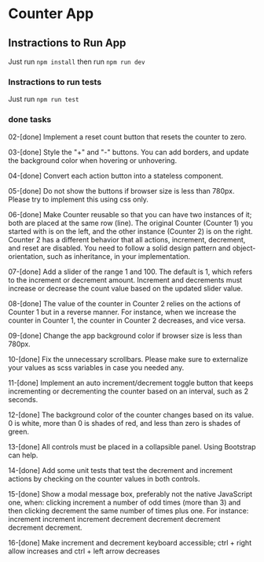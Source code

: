 # Counter App

## Instractions to Run App

Just run `npm install` then run `npm run dev`

### Instractions to run tests

Just run `npm run test`

### done tasks

02-[done] Implement a reset count button that resets the counter to zero.  

03-[done] Style the "+" and "-" buttons. You can add borders, and update the background color when hovering or unhovering.

04-[done] Convert each action button into a stateless component. 

05-[done] Do not show the buttons if browser size is less than 780px. Please try to implement this using css only. 

06-[done] Make Counter reusable so that you can have two instances of it; both are placed at the same row (line). The original Counter (Counter 1) you started with is on the left, and the other instance (Counter 2) is on the right. Counter 2 has a different behavior that all actions, increment, decrement, and reset are disabled. You need to follow a solid design pattern and object-orientation, such as inheritance, in your implementation.  

07-[done] Add a slider of the range 1 and 100. The default is 1, which refers to the increment or decrement amount. Increment and decrements must increase or decrease the count value based on the updated slider value. 

08-[done] The value of the counter in Counter 2 relies on the actions of Counter 1 but in a reverse manner. For instance, when we increase the counter in Counter 1, the counter in Counter 2 decreases, and vice versa.

09-[done] Change the app background color if browser size is less than 780px. 

10-[done] Fix the unnecessary scrollbars. Please make sure to externalize your values as scss variables in case you needed any. 

11-[done] Implement an auto increment/decrement toggle button that keeps incrementing or decrementing the counter based on an interval, such as 2 seconds. 

12-[done] The background color of the counter changes based on its value. 0 is white, more than 0 is shades of red, and less than zero is shades of green.  

13-[done] All controls must be placed in a collapsible panel. Using Bootstrap can help.

14-[done] Add some unit tests that test the decrement and increment actions by checking on the counter values in both controls. 

15-[done] Show a modal message box, preferably not the native JavaScript one, when: clicking increment a number of odd times (more than 3) and then clicking decrement the same number of times plus one. For instance: increment increment increment decrement decrement decrement decrement decrement. 

16-[done] Make increment and decrement keyboard accessible; ctrl + right allow increases and ctrl + left arrow decreases